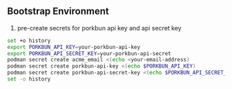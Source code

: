 ## Bootstrap Environment
1. pre-create secrets for porkbun api key and api secret key
``` bash
set +o history
export PORKBUN_API_KEY=your-porkbun-api-key
export PORKBUN_API_SECRET_KEY=your-porkbun-api-secret
podman secret create acme_email <(echo <your-email-address)
podman secret create porkbun-api-key <(echo $PORKBUN_API_KEY)
podman secret create porkbun-api-secret-key <(echo $PORKBUN_API_SECRET_KEY)
set -o history
```
